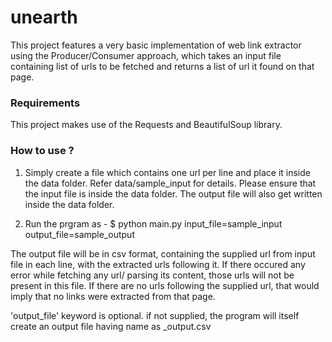 # unearth

This project features a very basic implementation of web link extractor
using the Producer/Consumer approach, which takes an input file containing
list of urls to be fetched and returns a list of url it found on that page.


### Requirements

This project makes use of the Requests and BeautifulSoup library.


### How to use ?

1. Simply create a file which contains one url per line and place it inside
the data folder. Refer data/sample_input for details. Please ensure that the
input file is inside the data folder. The output file will also get written
inside the data folder.


2. Run the prgram as -
$ python main.py input_file=sample_input output_file=sample_output


The output file will be in csv format, containing the supplied url from input file
in each line, with the extracted urls following it. If there occured any error while
fetching any url/ parsing its content, those urls will not be present in this file.
If there are no urls following the supplied url, that would imply that no links were
extracted from that page.

'output_file' keyword is optional. if not supplied, the program will itself
create an output file having name as <inputfile>_output.csv